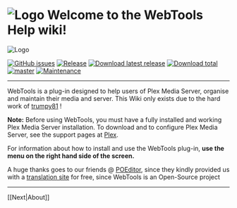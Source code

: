 # ![Logo](https://github.com/ukdtom/WebTools.bundle/blob/master/Wiki/WebTools/Logos/WebTools-48x48.png) Welcome to the WebTools Help wiki!

![Logo](https://github.com/ukdtom/WebTools.bundle/blob/master/Wiki/WebTools/Logos/WebTools-820x512.png)

[![GitHub issues](https://img.shields.io/github/issues/ukdtom/WebTools.bundle.svg?style=flat)](https://github.com/ukdtom/WebTools.bundle/issues)
[![Release](https://img.shields.io/github/release/ukdtom/WebTools.bundle.svg?style=flat)](https://github.com/ukdtom/WebTools.bundle/releases/latest)
[![Download latest release](https://img.shields.io/github/downloads/ukdtom/WebTools.bundle/latest/total.svg)](https://github.com/ukdtom/WebTools.bundle/releases/latest)
[![Download total](https://img.shields.io/github/downloads/ukdtom/WebTools.bundle/total.svg)](https://github.com/ukdtom/WebTools.bundle/releases)
[![master](https://img.shields.io/badge/master-stable-green.svg?maxAge=2592000)]()
[![Maintenance](https://img.shields.io/maintenance/yes/2017.svg)]()

***


WebTools is a plug-in designed to help users of Plex Media Server, organise and maintain their media and server.
This Wiki only exists due to the hard work of [trumpy81](http://forums.plex.tv/profile/discussions/trumpy81) !

**Note:** Before using WebTools, you must have a fully installed and working Plex Media Server installation. To download and to configure Plex Media Server, see the support pages at [Plex](https://support.plex.tv/hc/en-us).

For information about how to install and use the WebTools plug-in, **use the menu on the right hand side of the screen.**

A huge thanks goes to our friends @ [POEditor](https://poeditor.com), since they kindly provided us with a [translation site](https://poeditor.com/join/project/8uRxEmAE4M) for free, since WebTools is an Open-Source project

***

[[Next|About]]